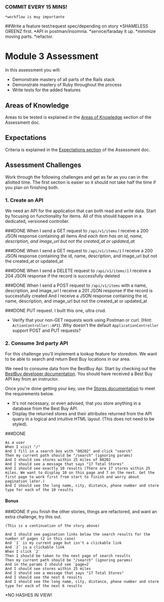 ### COMMIT EVERY 15 MINS!
    *workflow is muy importante
##Write a feature test/request spec/depending on story
    *SHAMELESS GREENZ first.
    *API in postman/insomnia.
    *service/faraday it up.
    *minimize moving parts.
    *refactor.

# Module 3 Assessment

In this assessment you will:

* Demonstrate mastery of all parts of the Rails stack
* Demonstrate mastery of Ruby throughout the process
* Write tests for the added features

## Areas of Knowledge

Areas to be tested is explained in the [Areas of Knowledge](https://github.com/turingschool/lesson_plans/blob/master/ruby_03-professional_rails_applications/assessment.md#areas-of-knowledge) section of the Assessment doc.

## Expectations

Criteria is explained in the [Expectations section](http://backend.turing.io/module3/lessons/assessment#expectations) of the Assessment doc.

## Assessment Challenges

Work through the following challenges and get as far as you can in the allotted time. The first section is easier so it should not take half the time if you plan on finishing both.

### 1. Create an API

We need an API for the application that can both read and write data. Start by focusing on functionality for items. All of this should happen in a dedicated, versioned controller.

###DONE
  When I send a GET request to `/api/v1/items`
  I receive a 200 JSON response containing all items
    *And each item has an id, name, description, and image_url but not the created_at or updated_at*

###DONE
  When I send a GET request to `/api/v1/items/1`
  I receive a 200 JSON response containing the id, name, description, and image_url but not the created_at or updated_at

###DONE
  When I send a DELETE request to `/api/v1/items/1`
  I receive a 204 JSON response if the record is successfully deleted

###DONE
  When I send a POST request to `/api/v1/items` with a name, description, and image_url
  I receive a 201 JSON  response if the record is successfully created
  And I receive a JSON response containing the id, name, description, and image_url but not the created_at or updated_at

###DONE
  PUT request. I built this one, ultra crud.

* Verify that your non-GET requests work using Postman or curl. (Hint: `ActionController::API`). Why doesn't the default `ApplicationController` support POST and PUT requests?

### 2. Consume 3rd party API

For this challenge you'll implement a lookup feature for storedom. We want to be able to search and return Best Buy locations in our area.

We need to consume data from the BestBuy Api. Start by checking out the [BestBuy developer documentation](https://developer.bestbuy.com/). You should have received a Best Buy API key from an instructor.

Once you're done getting your key, use the [Stores documentation](http://bestbuyapis.github.io/api-documentation/#stores-api) to meet the requirements below.

* It's not necessary, or even advised, that you store anything in a database from the Best Buy API.
* Display the returned stores and their attributes returned from the API query in a logical and intuitive HTML layout. (This does not need to be styled).

###DONE
  ```
  As a user
  When I visit "/"
  And I fill in a search box with "80202" and click "search"
  Then my current path should be "/search" (ignoring params)
  And I should see stores within 25 miles of 80202
  And I should see a message that says "17 Total Stores"
  And I should see exactly 10 results (There are 17 stores within 25 miles. We want to display 10 on this page and 7 on the next. Get the first page to work first from start to finish and worry about pagination later.)
  And I should see the long name, city, distance, phone number and store type for each of the 10 results
  ```

#### Bonus
###DONE
  If you finish the other stories, things are refactored, and want an extra challenge, try this out.

  ```
  (This is a continuation of the story above)

  And I should see pagination links below the search results for the number of pages (2 in this case)
  And `1` is my current page but isn't a clickable link
  And `2` is a clickable link
  When I click `2`
  Then I should be taken to the next page of search results
  Then my current path should be "/search" (ignoring params)
  And in the params I should see `page=2`
  And I should see stores within 25 miles
  And I should see a message that says "17 Total Stores"
  And I should see the next 6 results
  And I should see the long name, city, distance, phone number and store type for each of the next 6 results
  ```

*NO HASHES IN VIEW!